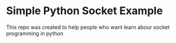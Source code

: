 # Simple Python Socket Example
 This repo was created to help people who want learn abour socket programming in python
